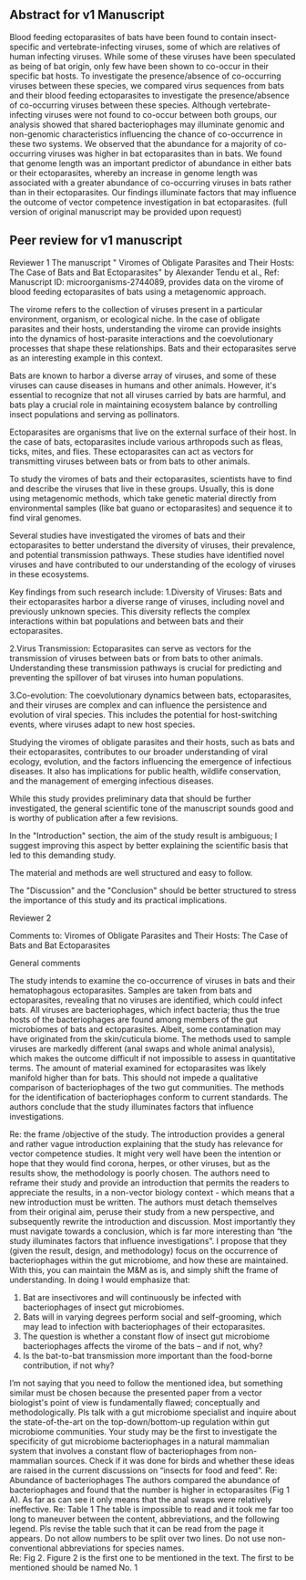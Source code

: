 ## Abstract for v1 Manuscript

Blood feeding ectoparasites of bats have been found to contain insect-specific and vertebrate-infecting viruses, some of which are relatives of human infecting viruses. While some of these viruses have been speculated as being of bat origin, only few have been shown to co-occur in their specific bat hosts. To investigate the presence/absence of co-occurring viruses between these species, we compared virus sequences from bats and their blood feeding ectoparasites to investigate the presence/absence of co-occurring viruses between these species. Although vertebrate-infecting viruses were not found to co-occur between both groups, our analysis showed that shared bacteriophages may illuminate genomic and non-genomic characteristics influencing the chance of co-occurrence in these two systems. We observed that the abundance for a majority of co-occurring viruses was higher in bat ectoparasites than in bats. We found that genome length was an important predictor of abundance in either bats or their ectoparasites, whereby an increase in genome length was associated with a greater abundance of co-occurring viruses in bats rather than in their ectoparasites. Our findings illuminate factors that may influence the outcome of vector competence investigation in bat ectoparasites.
(full version of original manuscript may be provided upon request)

## Peer review for v1 manuscript

Reviewer 1
The manuscript " Viromes of Obligate Parasites and Their Hosts: The Case of Bats and Bat Ectoparasites" by Alexander Tendu et al., Ref: Manuscript ID: microorganisms-2744089, provides data on the virome of blood feeding ectoparasites of bats using a metagenomic approach.

The virome refers to the collection of viruses present in a particular environment, organism, or ecological niche. In the case of obligate parasites and their hosts, understanding the virome can provide insights into the dynamics of host-parasite interactions and the coevolutionary processes that shape these relationships. Bats and their ectoparasites serve as an interesting example in this context.

Bats are known to harbor a diverse array of viruses, and some of these viruses can cause diseases in humans and other animals. However, it's essential to recognize that not all viruses carried by bats are harmful, and bats play a crucial role in maintaining ecosystem balance by controlling insect populations and serving as pollinators.

Ectoparasites are organisms that live on the external surface of their host. In the case of bats, ectoparasites include various arthropods such as fleas, ticks, mites, and flies. These ectoparasites can act as vectors for transmitting viruses between bats or from bats to other animals.

To study the viromes of bats and their ectoparasites, scientists have to find and describe the viruses that live in these groups. Usually, this is done using metagenomic methods, which take genetic material directly from environmental samples (like bat guano or ectoparasites) and sequence it to find viral genomes.

Several studies have investigated the viromes of bats and their ectoparasites to better understand the diversity of viruses, their prevalence, and potential transmission pathways. These studies have identified novel viruses and have contributed to our understanding of the ecology of viruses in these ecosystems.

Key findings from such research include:
1.Diversity of Viruses: Bats and their ectoparasites harbor a diverse range of viruses, including novel and previously unknown species. This diversity reflects the complex interactions within bat populations and between bats and their ectoparasites.

2.Virus Transmission: Ectoparasites can serve as vectors for the transmission of viruses between bats or from bats to other animals. Understanding these transmission pathways is crucial for predicting and preventing the spillover of bat viruses into human populations.

3.Co-evolution: The coevolutionary dynamics between bats, ectoparasites, and their viruses are complex and can influence the persistence and evolution of viral species. This includes the potential for host-switching events, where viruses adapt to new host species.

Studying the viromes of obligate parasites and their hosts, such as bats and their ectoparasites, contributes to our broader understanding of viral ecology, evolution, and the factors influencing the emergence of infectious diseases. It also has implications for public health, wildlife conservation, and the management of emerging infectious diseases.

While this study provides preliminary data that should be further investigated, the general scientific tone of the manuscript sounds good and is worthy of publication after a few revisions.

In the "Introduction" section, the aim of the study result is ambiguous; I suggest improving this aspect by better explaining the scientific basis that led to this demanding study.

The material and methods are well structured and easy to follow.

The "Discussion" and the "Conclusion" should be better structured to stress the importance of this study and its practical implications.

Reviewer 2 

Comments to: Viromes of Obligate Parasites and Their Hosts: The Case of Bats and Bat Ectoparasites
 
General comments 

The study intends to examine the co-occurrence of viruses in bats and their hematophagous ectoparasites. Samples are taken from bats and ectoparasites, revealing that no viruses are identified, which could infect bats. All viruses are bacteriophages, which infect bacteria; thus the true hosts of the bacteriophages are found among members of the gut microbiomes of bats and ectoparasites. Albeit, some contamination may have originated from the skin/cuticula biome.
The methods used to sample viruses are markedly different (anal swaps and whole animal analysis), which makes the outcome difficult if not impossible to assess in quantitative terms. The amount of material examined for ectoparasites was likely manifold higher than for bats. This should not impede a qualitative comparison of bacteriophages of the two gut communities.
The methods for the identification of bacteriophages conform to current standards.
The authors conclude that the study illuminates factors that influence investigations.
 
Re: the frame /objective of the study.
The introduction provides a general and rather vague introduction explaining that the study has relevance for vector competence studies. It might very well have been the intention or hope that they would find corona, herpes, or other viruses, but as the results show, the methodology is poorly chosen. The authors need to reframe their study and provide an introduction that permits the readers to appreciate the results, in a non-vector biology context - which means that a new introduction must be written.
The authors must detach themselves from their original aim, peruse their study from a new perspective, and subsequently rewrite the introduction and discussion. Most importantly they must navigate towards a conclusion, which is far more interesting than “the study illuminates factors that influence investigations”.
I propose that they (given the result, design, and methodology) focus on the occurrence of bacteriophages within the gut microbiome, and how these are maintained. With this, you can maintain the M&M as is, and simply shift the frame of understanding. In doing I would emphasize that:
1. Bat are insectivores and will continuously be infected with bacteriophages of insect gut microbiomes.
2. Bats will in varying degrees perform social and self-grooming, which may lead to infection with bacteriophages of their ectoparasites.
3. The question is whether a constant flow of insect gut microbiome bacteriophages affects the virome of the bats – and if not, why?
4. Is the bat-to-bat transmission more important than the food-borne contribution, if not why?

I’m not saying that you need to follow the mentioned idea, but something similar must be chosen because the presented paper from a vector biologist's point of view is fundamentally flawed; conceptually and methodologically. Pls talk with a gut microbiome specialist and inquire about the state-of-the-art on the top-down/bottom-up regulation within gut microbiome communities. Your study may be the first to investigate the specificity of gut microbiome bacteriophages in a natural mammalian system that involves a constant flow of bacteriophages from non-mammalian sources. Check if it was done for birds and whether these ideas are raised in the current discussions on “insects for food and feed”.
 Re: Abundance of bacteriophages
The authors compared the abundance of bacteriophages and found that the number is higher in ectoparasites (Fig 1 A). As far as can see it only means that the anal swaps were relatively ineffective.
Re: Table 1
The table is impossible to read and it took me far too long to maneuver between the content, abbreviations, and the following legend. Pls revise the table such that it can be read from the page it appears. Do not allow numbers to be split over two lines. Do not use non-conventional abbreviations for species names.  
Re: Fig 2.
Figure 2 is the first one to be mentioned in the text. The first to be mentioned should be named No. 1
